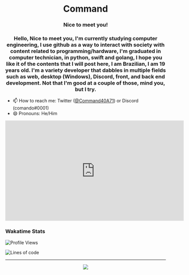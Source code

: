 <h1 align="center">Command</h1>
<h3 align="center">Nice to meet you!</h3>
<h3 align="center">Hello, Nice to meet you, I'm currently studying computer engineering, I use github as a way to interact with society with content related to programming/hardware, I'm graduated in computer technician, in python, swift and golang, I hope you like it of the contents that I will post here, I am Brazilian, I am 19 years old. I'm a variety developer that dabbles in multiple fields such as web, desktop (Windows), Discord, front, and back end development. Not that I'm good at a couple of those, mind you, but I try.</h3>


- 📫 How to reach me: Twitter ([@Command40A71](https://twitter.com/Command40A71)) or Discord (comando#0001)
- 😄 Pronouns: He/Him

<iframe width="560" height="315" src="https://www.youtube.com/embed/3sTHxSbRHqc" title="YouTube video player" frameborder="0" allow="accelerometer; autoplay; clipboard-write; encrypted-media; gyroscope; picture-in-picture" allowfullscreen></iframe>

### Wakatime Stats

<!--START_SECTION:waka-->
![Profile Views](http://img.shields.io/badge/Profile%20Views-32034-blue)

![Lines of code](https://img.shields.io/badge/From%20Hello%20World%20I%27ve%20Written-319740%20lines%20of%20code-blue) 

<!--END_SECTION:waka-->

---
<p align="center">
  <a href="https://github.com/ryo-ma/github-profile-trophy">
    <img align="center" src="https://github-profile-trophy.vercel.app/?username=ryo-ma&theme=gruvbox">
  </a>
</p>
